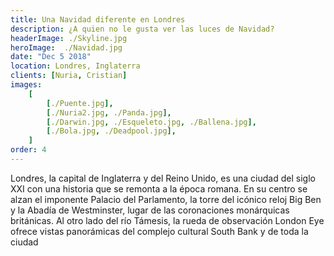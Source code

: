 ```yaml
---
title: Una Navidad diferente en Londres
description: ¿A quien no le gusta ver las luces de Navidad?
headerImage: ./Skyline.jpg
heroImage:  ./Navidad.jpg
date: "Dec 5 2018"
location: Londres, Inglaterra
clients: [Nuria, Cristian]
images:
	[
		[./Puente.jpg],
		[./Nuria2.jpg, ./Panda.jpg],
		[./Darwin.jpg, ./Esqueleto.jpg, ./Ballena.jpg],
		[./Bola.jpg, ./Deadpool.jpg],
	]
order: 4
---
```


Londres, la capital de Inglaterra y del Reino Unido, es una ciudad del siglo XXI con una historia que se remonta a la época romana. En su centro se alzan el imponente Palacio del Parlamento, la torre del icónico reloj Big Ben y la Abadía de Westminster, lugar de las coronaciones monárquicas británicas. Al otro lado del río Támesis, la rueda de observación London Eye ofrece vistas panorámicas del complejo cultural South Bank y de toda la ciudad
